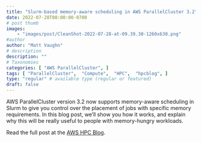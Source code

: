 ```yaml
---
title: "Slurm-based memory-aware scheduling in AWS ParallelCluster 3.2"
date: 2022-07-28T00:00:00-0700
# post thumb
images:
    - "images/post/CleanShot-2022-07-28-at-09.39.30-1260x630.png"
#author
author: "Matt Vaughn"
# description
description: ""
# Taxonomies
categories: [ "AWS ParallelCluster", ]
tags: [ "ParallelCluster",  "Compute",  "HPC",  "hpcblog", ]
type: "regular" # available type (regular or featured)
draft: false
---
```


AWS ParallelCluster version 3.2 now supports memory-aware scheduling in Slurm to give you control over the placement of jobs with specific memory requirements. In this blog post, we’ll show you how it works, and explain why this will be really useful to people with memory-hungry workloads.

Read the full post at the [AWS HPC Blog](https://aws.amazon.com/blogs/hpc/slurm-based-memory-aware-scheduling-in-aws-parallelcluster-3-2/).
